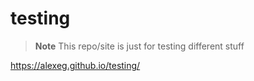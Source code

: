 # testing
 > __Note__  This repo/site is just for testing different stuff
 
 https://alexeg.github.io/testing/
